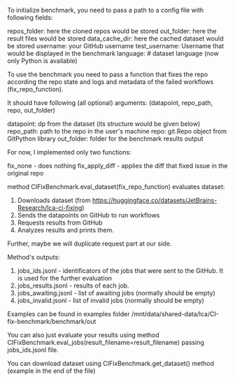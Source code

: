 To initialize benchmark, you need to pass a path to a config file with following fields:

repos_folder: here the cloned repos would be stored 
out_folder: here the result files would be stored
data_cache_dir: here the cached dataset would be stored
username: your GitHub username
test_username: Username that would be displayed in the benchmark
language: # dataset language (now only Python is available)

To use the benchmark you need to pass a function that fixes the repo according 
the repo state and logs and metadata of the failed workflows (fix_repo_function).

It should have following (all optional) arguments:
(datapoint, repo_path, repo, out_folder)

datapoint:  dp from the dataset (its structure would be given below)
repo_path:  path to the repo in the user's machine
repo:       git.Repo object from GitPython library
out_folder: folder for the benchmark results output

For now, I implemented only two functions:

fix_none -       does nothing
fix_apply_diff - applies the diff that fixed issue in the original repo


method CIFixBenchmark.eval_dataset(fix_repo_function) evaluates dataset:

1. Downloads dataset (from https://huggingface.co/datasets/JetBrains-Research/lca-ci-fixing)
2. Sends the datapoints on GitHub to run workflows
3. Requests results from GitHub
4. Analyzes results and prints them.

Further, maybe we will duplicate request part at our side.

Method's outputs:

1. jobs_ids.jsonl - identificators of the jobs that were sent to the GitHub. It is used for the further evaluation
2. jobs_results.jsonl - results of each job.
3. jobs_awaiting.jsonl - list of awaiting jobs (normally should be empty)
3. jobs_invalid.jsonl - list of invalid jobs (normally should be empty)

Examples can be found in examples folder /mnt/data/shared-data/lca/CI-fix-benchmark/benchmark/out

You can also just evaluate your results using method CIFixBenchmark.eval_jobs(result_filename=result_filename)
passing jobs_ids.jsonl file.

You can download dataset using CIFixBenchmark.get_dataset() method (example in the end of the file)
